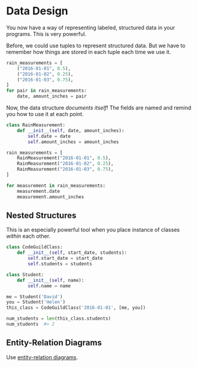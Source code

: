 # Data Design
You now have a way of representing labeled, structured data in your programs.
This is very powerful.

Before, we could use tuples to represent structured data.
But we have to remember how things are stored in each tuple each time we use it.
```python
rain_measurements = [
    ("2016-01-01", 0.5),
    ("2016-01-02", 0.25),
    ("2016-01-03", 0.75),
]
for pair in rain_measurements:
    date, amount_inches = pair
```

Now, the data structure _documents itself_!
The fields are named and remind you how to use it at each point.
```python
class RainMeasurement:
    def __init__(self, date, amount_inches):
        self.date = date
        self.amount_inches = amount_inches

rain_measurements = [
    RainMeasurement("2016-01-01", 0.5),
    RainMeasurement("2016-01-02", 0.25),
    RainMeasurement("2016-01-03", 0.75),
]

for measurement in rain_measurements:
    measurement.date
    measurement.amount_inches
```

## Nested Structures
This is an especially powerful tool when you place instance of classes _within_ each other.
```python
class CodeGuildClass:
    def __init__(self, start_date, students):
        self.start_date = start_date
        self.students = students

class Student:
    def __init__(self, name):
        self.name = name

me = Student('David')
you = Student('Helen')
this_class = CodeGuildClass('2016-01-01', [me, you])

num_students = len(this_class.students)
num_students  #> 2
```

## Entity-Relation Diagrams
Use [entity-relation diagrams](entity-relation.md).
